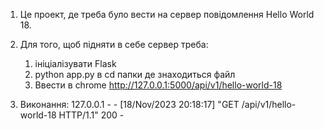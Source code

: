 1. Це проект, де треба було вести на сервер повідомлення Hello World 18.

2. Для того, щоб підняти в себе сервер треба:
   1. ініціалізувати Flask
   2. python app.py в cd папки де знаходиться файл
   3. Ввести в chrome http://127.0.0.1:5000/api/v1/hello-world-18
  
3. Виконання:
127.0.0.1 - - [18/Nov/2023 20:18:17] "GET /api/v1/hello-world-18 HTTP/1.1" 200 -
